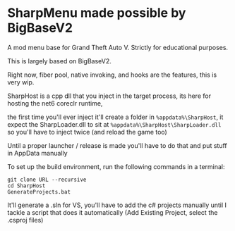 # SharpMenu made possible by BigBaseV2
A mod menu base for Grand Theft Auto V.
Strictly for educational purposes.

This is largely based on BigBaseV2.

Right now, fiber pool, native invoking, and hooks are the features, this is very wip.

SharpHost is a cpp dll that you inject in the target process, its here for hosting the net6 coreclr runtime,

the first time you'll ever inject it'll create a folder in `%appdata%\SharpHost`, it expect the SharpLoader.dll to sit at `%appdata%\SharpHost\SharpLoader.dll` so you'll have to inject twice (and reload the game too)

Until a proper launcher / release is made you'll have to do that and put stuff in AppData manually

To set up the build environment, run the following commands in a terminal:
```dos
git clone URL --recursive
cd SharpHost
GenerateProjects.bat
```
It'll generate a .sln for VS, you'll have to add the c# projects manually until I tackle a script that does it automatically (Add Existing Project, select the .csproj files)



